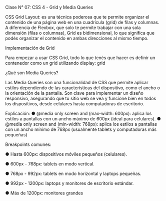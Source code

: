 Clase N° 07: CSS 4 - Grid y Media Queries


CSS Grid Layout: es una técnica poderosa que te permite organizar el contenido de una
página web en una cuadrícula (grid) de filas y columnas. A diferencia de Flexbox, que solo
te permite trabajar con una sola dimensión (filas o columnas), Grid es bidimensional, lo que
significa que podés organizar el contenido en ambas direcciones al mismo tiempo.

Implementación de Grid

Para empezar a usar CSS Grid, todo lo que tenés que hacer es definir un contenedor como
un grid utilizando   display: grid



¿Qué son Media Queries?

Las Media Queries son una funcionalidad de CSS que permite aplicar estilos dependiendo
de las características del dispositivo, como el ancho o la orientación de la pantalla. Son
clave para implementar un diseño responsivo, asegurando que tu sitio web se vea y
funcione bien en todos los dispositivos, desde celulares hasta computadoras de escritorio.


Explicación:
● @media only screen and (max-width: 600px): aplica los estilos a pantallas con un
ancho máximo de 600px (ideal para celulares).
● @media only screen and (min-width: 768px): aplica los estilos a pantallas con un
ancho mínimo de 768px (usualmente tablets y computadoras más pequeñas)


Breakpoints comunes:

● Hasta 600px: dispositivos móviles pequeños (celulares).

● 600px - 768px: tablets en modo vertical.

● 768px - 992px: tablets en modo horizontal y laptops pequeñas.

● 992px - 1200px: laptops y monitores de escritorio estándar.

● Más de 1200px: monitores grandes
